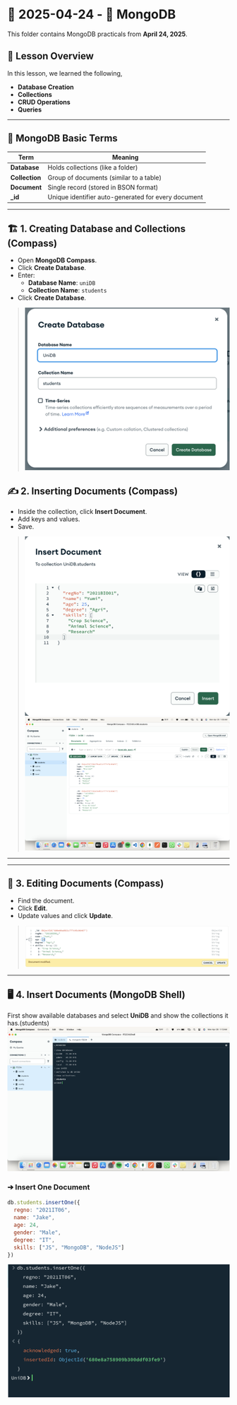 # 📅 2025-04-24 - 🍃 MongoDB 

This folder contains MongoDB practicals from **April 24, 2025**.

## 📜 Lesson Overview  
In this lesson, we learned the following,
- **Database Creation**
- **Collections**
- **CRUD Operations**
- **Queries**

---

## 🧩 MongoDB Basic Terms

| Term         | Meaning |
|--------------|---------|
| **Database** | Holds collections (like a folder) |
| **Collection** | Group of documents (similar to a table) |
| **Document** | Single record (stored in BSON format) |
| **_id**      | Unique identifier auto-generated for every document |

---

## 🏗️ 1. Creating Database and Collections (Compass)

- Open **MongoDB Compass**.
- Click **Create Database**.
- Enter:
  - **Database Name**: `uniDB`
  - **Collection Name**: `students`
- Click **Create Database**.

> ![Create DB](Outputs/1.CreateDB.png)



## ✍️ 2. Inserting Documents (Compass)

- Inside the collection, click **Insert Document**.
- Add keys and values.
- Save.

> ![Insert Document](Outputs/2.InsertDoc.png)
> ![Insert Document](Outputs/3.png)

---
---

## 📝 3. Editing Documents (Compass)

- Find the document.
- Click **Edit**.
- Update values and click **Update**.

> ![Update Document](Outputs/editDoc.png)

---

## 🖥️ 4. Insert Documents (MongoDB Shell)
First show available databases and select **UniDB** and show the collections it has.(students)
![Shell](Outputs/Shell.png)

### ➔ Insert One Document
```javascript
db.students.insertOne({
  regno: "2021IT06",
  name: "Jake",
  age: 24,
  gender: "Male",
  degree: "IT",
  skills: ["JS", "MongoDB", "NodeJS"]
})
```
![insertOne](Outputs/insertOne.png)
